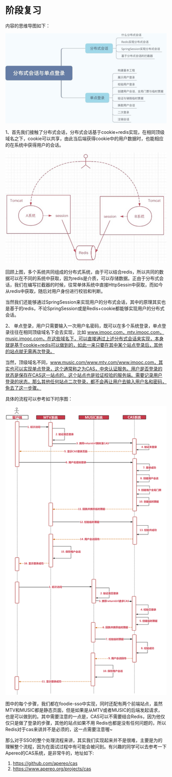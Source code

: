 # 阶段复习

内容的思维导图如下：

![输入图片说明](../img/07.jpg)

1、首先我们接触了分布式会话，分布式会话基于cookie+redis实现，在相同顶级域名之下，cookie可以共享，由此当后端获得cookie中的用户数据时，也能相应的在系统中获得用户的会话。

![输入图片说明](../img/08.jpg)

回顾上图，多个系统共同组成的分布式系统，由于可以结合redis，所以共同的数据可以在不同的系统中获取，因为redis是介质，可以存储数据。正由于分布式会话，我们在编写拦截器的时候，往常单体系统中直接HttpSessin中获取，而如今从redis中获取，随后对用户身份进行校验和判断。

当然我们还能够通过SpringSession来实现用户的分布式会话，其中的原理其实也是基于的redis，不论SpringSession或是Redis+cookie都能够实现用户的分布式会话。

2、 单点登录，用户只需要输入一次用户名密码，既可以在多个系统登录，单点登录往往在相同顶级域名下会去实现，比如 www.imooc.com，mtv.imooc.com，music.imooc.com，在这些域名下，可以直接通过上述分布式会话来实现，本身就是基于cookie+redis可以做到的，如此一来只要在其中某个站点登录后，其他的站点就无需再次登录。

当然，顶级域名不同，www.music.com/www.mtv.com/www.imooc.com，其实也可以实现单点登录，这个通常称之为CAS，中央认证服务。用户是否登录的状态是保存在CAS这一站点的，这个站点也是验证校验的服务端。需要记录用户登录的状态，那么其他任何站点二次登录，都不会再让用户去输入用户名和密码，免去了这一步骤。

具体的流程可以参考如下时序图：

![输入图片说明](../img/06.png)

图中的每个步骤，我们都在foodie-sso中实现，同时还配有两个前端站点，虽然MTV和MUSIC都是静态页面，但是如果是从MTV或者MUSIC的后端发起请求，也是可以做到的。其中需要注意的一点是，CAS可以不需要结合Redis，因为他仅仅只是做了登录的步骤，其他的站点如果不用 Redis也都是没有任何问题的，所以Redis对于cas来讲并不是必须的，这一点需要注意喔~

那么对于SSO的整个处理流程来讲，其实我们实现起来并不是很难，主要是为的理解整个流程，因为在面试过程中有可能会被问到。有兴趣的同学可以去参考一下Apereo的CAS系统，是非常牛的，地址如下:

1. https://github.com/apereo/cas
2. https://www.apereo.org/projects/cas

